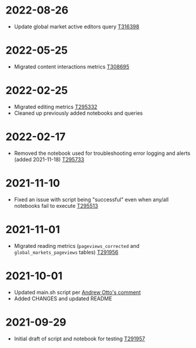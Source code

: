 # 2022-08-26

- Update global market active editors query [T316398](https://phabricator.wikimedia.org/T316398)

# 2022-05-25

- Migrated content interactions metrics [T308695](https://phabricator.wikimedia.org/T308695)

# 2022-02-25

- Migrated editing metrics [T295332](https://phabricator.wikimedia.org/T295332)
- Cleaned up previously added notebooks and queries

# 2022-02-17

- Removed the notebook used for troubleshooting error logging and alerts (added 2021-11-18) [T295733](https://phabricator.wikimedia.org/T295733)

# 2021-11-10

- Fixed an issue with script being "successful" even when any/all notebooks fail to execute [T295513](https://phabricator.wikimedia.org/T295513)

# 2021-11-01

- Migrated reading metrics (`pageviews_corrected` and `global_markets_pageviews` tables) [T291956](https://phabricator.wikimedia.org/T291956)

# 2021-10-01

- Updated main.sh script per [Andrew Otto's comment](https://gerrit.wikimedia.org/r/c/analytics/wmf-product/jobs/+/724469/comment/3337256d_31a2ba05/)
- Added CHANGES and updated README

# 2021-09-29

- Initial draft of script and notebook for testing [T291957](https://phabricator.wikimedia.org/T291957)
